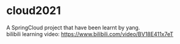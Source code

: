 # cloud2021
A SpringCloud project that have been learnt by yang.  
bilibili learning video: https://www.bilibili.com/video/BV18E411x7eT
